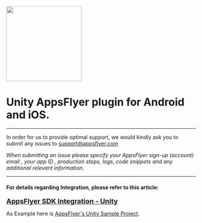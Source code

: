 <img src="https://www.appsflyer.com/wp-content/uploads/2016/11/logo-1.svg"  width="200">

# Unity AppsFlyer plugin for Android and iOS. 


----------



In order for us to provide optimal support, we would kindly ask you to submit any issues to support@appsflyer.com

*When submitting an issue please specify your AppsFlyer sign-up (account) email , your app ID , production steps, logs, code snippets and any additional relevant information.*


----------



#### For details regarding Integration, please refer to this article:


<a href="https://support.appsflyer.com/hc/en-us/articles/213766183-Unity"><font size="4"><b>AppsFlyer SDK Integration - Unity</b></font></a>


As Example here is [AppsFlyer's Unity Sample Project](https://github.com/AppsFlyerSDK/AppsFlyerUnitySampleApp).

